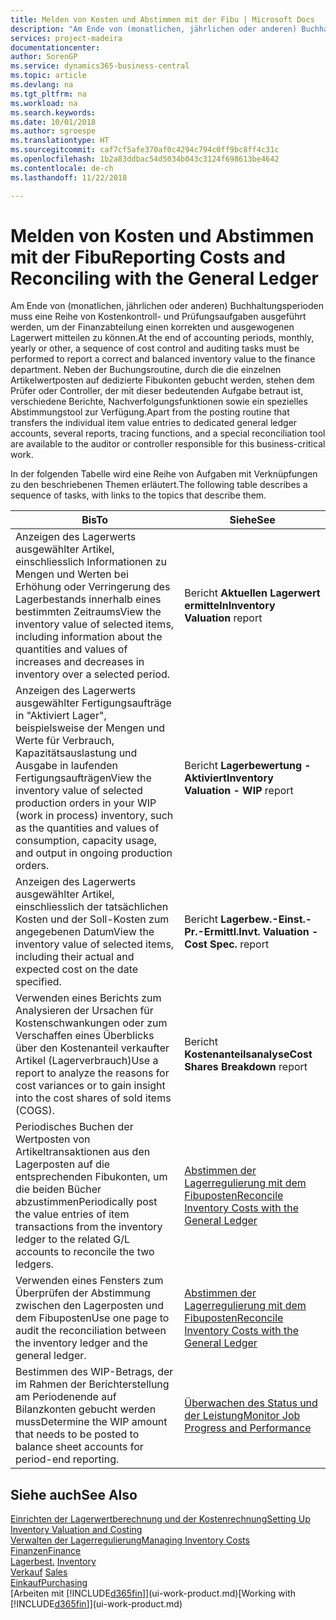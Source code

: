 ```yaml
---
title: Melden von Kosten und Abstimmen mit der Fibu | Microsoft Docs
description: "Am Ende von (monatlichen, jährlichen oder anderen) Buchhaltungsperioden muss eine Reihe von Kostenkontroll- und Prüfungsaufgaben ausgeführt werden, um der Finanzabteilung einen korrekten und ausgewogenen Lagerwert mitteilen zu können. Neben der Buchungsroutine, durch die die einzelnen Artikelwertposten auf dedizierte Fibukonten gebucht werden, stehen dem Prüfer oder Controller, der mit dieser bedeutenden Aufgabe betraut ist, verschiedene Berichte, Nachverfolgungsfunktionen sowie ein spezielles Abstimmungstool zur Verfügung."
services: project-madeira
documentationcenter: 
author: SorenGP
ms.service: dynamics365-business-central
ms.topic: article
ms.devlang: na
ms.tgt_pltfrm: na
ms.workload: na
ms.search.keywords: 
ms.date: 10/01/2018
ms.author: sgroespe
ms.translationtype: HT
ms.sourcegitcommit: caf7cf5afe370af0c4294c794c0ff9bc8ff4c31c
ms.openlocfilehash: 1b2a83ddbac54d5034b043c3124f698613be4642
ms.contentlocale: de-ch
ms.lasthandoff: 11/22/2018

---
```

# <a name="reporting-costs-and-reconciling-with-the-general-ledger"></a><span data-ttu-id="92782-104">Melden von Kosten und Abstimmen mit der Fibu</span><span class="sxs-lookup"><span data-stu-id="92782-104">Reporting Costs and Reconciling with the General Ledger</span></span>
<span data-ttu-id="92782-105">Am Ende von (monatlichen, jährlichen oder anderen) Buchhaltungsperioden muss eine Reihe von Kostenkontroll- und Prüfungsaufgaben ausgeführt werden, um der Finanzabteilung einen korrekten und ausgewogenen Lagerwert mitteilen zu können.</span><span class="sxs-lookup"><span data-stu-id="92782-105">At the end of accounting periods, monthly, yearly or other, a sequence of cost control and auditing tasks must be performed to report a correct and balanced inventory value to the finance department.</span></span> <span data-ttu-id="92782-106">Neben der Buchungsroutine, durch die die einzelnen Artikelwertposten auf dedizierte Fibukonten gebucht werden, stehen dem Prüfer oder Controller, der mit dieser bedeutenden Aufgabe betraut ist, verschiedene Berichte, Nachverfolgungsfunktionen sowie ein spezielles Abstimmungstool zur Verfügung.</span><span class="sxs-lookup"><span data-stu-id="92782-106">Apart from the posting routine that transfers the individual item value entries to dedicated general ledger accounts, several reports, tracing functions, and a special reconciliation tool are available to the auditor or controller responsible for this business-critical work.</span></span>  

 <span data-ttu-id="92782-107">In der folgenden Tabelle wird eine Reihe von Aufgaben mit Verknüpfungen zu den beschriebenen Themen erläutert.</span><span class="sxs-lookup"><span data-stu-id="92782-107">The following table describes a sequence of tasks, with links to the topics that describe them.</span></span>   

|<span data-ttu-id="92782-108">**Bis**</span><span class="sxs-lookup"><span data-stu-id="92782-108">**To**</span></span>|<span data-ttu-id="92782-109">**Siehe**</span><span class="sxs-lookup"><span data-stu-id="92782-109">**See**</span></span>|  
|------------|-------------|  
|<span data-ttu-id="92782-110">Anzeigen des Lagerwerts ausgewählter Artikel, einschliesslich Informationen zu Mengen und Werten bei Erhöhung oder Verringerung des Lagerbestands innerhalb eines bestimmten Zeitraums</span><span class="sxs-lookup"><span data-stu-id="92782-110">View the inventory value of selected items, including information about the quantities and values of increases and decreases in inventory over a selected period.</span></span>|<span data-ttu-id="92782-111">Bericht **Aktuellen Lagerwert ermitteln**</span><span class="sxs-lookup"><span data-stu-id="92782-111">**Inventory Valuation** report</span></span>|  
|<span data-ttu-id="92782-112">Anzeigen des Lagerwerts ausgewählter Fertigungsaufträge in "Aktiviert Lager", beispielsweise der Mengen und Werte für Verbrauch, Kapazitätsauslastung und Ausgabe in laufenden Fertigungsaufträgen</span><span class="sxs-lookup"><span data-stu-id="92782-112">View the inventory value of selected production orders in your WIP (work in process) inventory, such as the quantities and values of consumption, capacity usage, and output in ongoing production orders.</span></span>|<span data-ttu-id="92782-113">Bericht **Lagerbewertung - Aktiviert**</span><span class="sxs-lookup"><span data-stu-id="92782-113">**Inventory Valuation - WIP** report</span></span>|  
|<span data-ttu-id="92782-114">Anzeigen des Lagerwerts ausgewählter Artikel, einschliesslich der tatsächlichen Kosten und der Soll-Kosten zum angegebenen Datum</span><span class="sxs-lookup"><span data-stu-id="92782-114">View the inventory value of selected items, including their actual and expected cost on the date specified.</span></span>|<span data-ttu-id="92782-115">Bericht **Lagerbew.-Einst.-Pr.-Ermittl.**</span><span class="sxs-lookup"><span data-stu-id="92782-115">**Invt. Valuation - Cost Spec.** report</span></span>|  
|<span data-ttu-id="92782-116">Verwenden eines Berichts zum Analysieren der Ursachen für Kostenschwankungen oder zum Verschaffen eines Überblicks über den Kostenanteil verkaufter Artikel (Lagerverbrauch)</span><span class="sxs-lookup"><span data-stu-id="92782-116">Use a report to analyze the reasons for cost variances or to gain insight into the cost shares of sold items (COGS).</span></span>|<span data-ttu-id="92782-117">Bericht **Kostenanteilsanalyse**</span><span class="sxs-lookup"><span data-stu-id="92782-117">**Cost Shares Breakdown** report</span></span>|  
|<span data-ttu-id="92782-118">Periodisches Buchen der Wertposten von Artikeltransaktionen aus den Lagerposten auf die entsprechenden Fibukonten, um die beiden Bücher abzustimmen</span><span class="sxs-lookup"><span data-stu-id="92782-118">Periodically post the value entries of item transactions from the inventory ledger to the related G/L accounts to reconcile the two ledgers.</span></span>|[<span data-ttu-id="92782-119">Abstimmen der Lagerregulierung mit dem Fibuposten</span><span class="sxs-lookup"><span data-stu-id="92782-119">Reconcile Inventory Costs with the General Ledger</span></span>](finance-how-to-post-inventory-costs-to-the-general-ledger.md)|  
|<span data-ttu-id="92782-120">Verwenden eines Fensters zum Überprüfen der Abstimmung zwischen den Lagerposten und dem Fibuposten</span><span class="sxs-lookup"><span data-stu-id="92782-120">Use one page to audit the reconciliation between the inventory ledger and the general ledger.</span></span>|[<span data-ttu-id="92782-121">Abstimmen der Lagerregulierung mit dem Fibuposten</span><span class="sxs-lookup"><span data-stu-id="92782-121">Reconcile Inventory Costs with the General Ledger</span></span>](finance-how-to-post-inventory-costs-to-the-general-ledger.md)|  
|<span data-ttu-id="92782-122">Bestimmen des WIP-Betrags, der im Rahmen der Berichterstellung am Periodenende auf Bilanzkonten gebucht werden muss</span><span class="sxs-lookup"><span data-stu-id="92782-122">Determine the WIP amount that needs to be posted to balance sheet accounts for period-end reporting.</span></span>|[<span data-ttu-id="92782-123">Überwachen des Status und der Leistung</span><span class="sxs-lookup"><span data-stu-id="92782-123">Monitor Job Progress and Performance</span></span>](projects-how-monitor-progress-performance.md)|

## <a name="see-also"></a><span data-ttu-id="92782-124">Siehe auch</span><span class="sxs-lookup"><span data-stu-id="92782-124">See Also</span></span>  
[<span data-ttu-id="92782-125">Einrichten der Lagerwertberechnung und der Kostenrechnung</span><span class="sxs-lookup"><span data-stu-id="92782-125">Setting Up Inventory Valuation and Costing</span></span>](finance-set-up-inventory-valuation-and-costing.md)  
[<span data-ttu-id="92782-126">Verwalten der Lagerregulierung</span><span class="sxs-lookup"><span data-stu-id="92782-126">Managing Inventory Costs</span></span>](finance-manage-inventory-costs.md)  
[<span data-ttu-id="92782-127">Finanzen</span><span class="sxs-lookup"><span data-stu-id="92782-127">Finance</span></span>](finance.md)  
<span data-ttu-id="92782-128">[Lagerbest.](inventory-manage-inventory.md) </span><span class="sxs-lookup"><span data-stu-id="92782-128">[Inventory](inventory-manage-inventory.md) </span></span>  
<span data-ttu-id="92782-129">[Verkauf](sales-manage-sales.md) </span><span class="sxs-lookup"><span data-stu-id="92782-129">[Sales](sales-manage-sales.md) </span></span>  
[<span data-ttu-id="92782-130">Einkauf</span><span class="sxs-lookup"><span data-stu-id="92782-130">Purchasing</span></span>](purchasing-manage-purchasing.md)  
<span data-ttu-id="92782-131">[Arbeiten mit [!INCLUDE[d365fin](includes/d365fin_md.md)]](ui-work-product.md)</span><span class="sxs-lookup"><span data-stu-id="92782-131">[Working with [!INCLUDE[d365fin](includes/d365fin_md.md)]](ui-work-product.md)</span></span>

